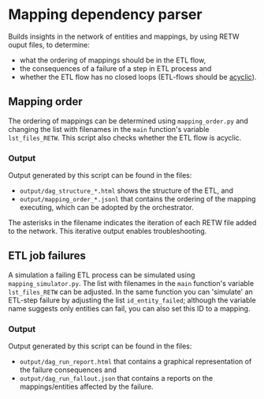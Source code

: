 # Mapping dependency parser

Builds insights in the network of entities and mappings, by using RETW ouput files, to determine:

* what the ordering of mappings should be in the ETL flow,
* the consequences of a failure of a step in ETL process and
* whether the ETL flow has no closed loops (ETL-flows should be [acyclic](https://en.wikipedia.org/wiki/Directed_acyclic_graph)).

## Mapping order

The ordering of mappings can be determined using ```mapping_order.py``` and changing the list with filenames in the ```main``` function's variable ```lst_files_RETW```. This script also checks whether the ETL flow is acyclic.

### Output

Output generated by this script can be found in the files:

* ```output/dag_structure_*.html``` shows the structure of the ETL, and
* ```output/mapping_order_*.jsonl``` that contains the ordering of the mapping executing, which can be adopted by the orchestrator.

The asterisks in the filename indicates the iteration of each RETW file added to the network. This iterative output enables troubleshooting.

## ETL job failures

A simulation a failing ETL process can be simulated using ```mapping_simulator.py```. The list with filenames in the ```main``` function's variable ```lst_files_RETW``` can be adjusted. In the same function you can 'simulate' an ETL-step failure by adjusting the list ```id_entity_failed```; although the variable name suggests only entities can fail, you can also set this ID to a mapping.

### Output

Output generated by this script can be found in the files:

* ```output/dag_run_report.html``` that contains a graphical representation of the failure consequences and
* ```output/dag_run_fallout.json``` that contains a reports on the mappings/entities affected by the failure.
